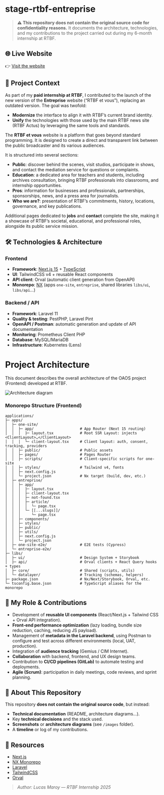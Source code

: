 # stage-rtbf-entreprise

> **⚠️ This repository does not contain the original source code for confidentiality reasons.**
> It documents the architecture, technologies, and my contributions to the project carried out during my 6-month internship at RTBF.

## 🌐 Live Website

👉 [Visit the website](https://www.rtbf.be/et-vous)

## 📝 Project Context

As part of my **paid internship at RTBF**, I contributed to the launch of the new version of the **Entreprise** website (“RTBF et vous”), replacing an outdated version.
The goal was twofold:

* **Modernize** the interface to align it with RTBF’s current brand identity.
* **Unify** the technologies with those used by the main RTBF news site (RTBF Actus) by leveraging the same tools and standards.

The **RTBF et vous** website is a platform that goes beyond standard programming. It is designed to create a direct and transparent link between the public broadcaster and its various audiences.

It is structured into several sections:

* **Public**: discover behind the scenes, visit studios, participate in shows, and contact the mediation service for questions or complaints.
* **Education**: a dedicated area for teachers and students, including archives consultation, bringing RTBF professionals into classrooms, and internship opportunities.
* **Pros**: information for businesses and professionals, partnerships, sponsorships, news, and a press area for journalists.
* **Who we are?**: presentation of RTBF’s commitments, history, locations, governance, and key publications.

Additional pages dedicated to **jobs** and **contact** complete the site, making it a showcase of RTBF’s societal, educational, and professional roles, alongside its public service mission.

## 🛠️ Technologies & Architecture

### Frontend

* **Framework**: [Next.js 15](https://nextjs.org/) + [TypeScript](https://www.typescriptlang.org/)
* **UI**: TailwindCSS v4 + reusable React components
* **API client**: Orval (automatic client generation from OpenAPI)
* **Monorepo**: [NX](https://nx.dev/) (apps `one-site`, `entreprise`, shared libraries `libs/ui`, `libs/api`…)

### Backend / API

* **Framework**: Laravel 11
* **Quality & testing**: PestPHP, Laravel Pint
* **OpenAPI / Postman**: automatic generation and update of API documentation
* **Monitoring**: Prometheus Client PHP
* **Database**: MySQL/MariaDB
* **Infrastructure**: Kubernetes (Lens)

# Project Architecture

This document describes the overall architecture of the OAOS project (Frontend) developed at RTBF.

![Architecture diagram](https://mermaid.ink/img/pako\:eNqFVdty2jAQ_RWNnpIpGLAxFz90JoG-ddI25KkhD8JeHAUjeSQ5hWbyQfmO_lhXvnAxhvgFJJ9zdrVnV36joYyABjRWLH0mD9O5IPjcPM4pS9OEh8xwKXRnTp9Iu_2V3BYv8o0Smu9PcD_hi5P9Ke6nLFyxGJwXLQW50qHiqdHkbtO5g41pETChc12jfUOa0aEUSx47C6YrMks4LjR5mBWMgqOzRZG-zazYss9tkXEPtaSAtuYG9ukdAFwEgDAKUsV1M8Q70GiDCx1yNdmmCrS-boL3jxTPEUBEJyeoghxI9spjsKL0qHSTpuReZgZULXoFXdiqZwu0r9MMCHNbYtCo9tP-XtaLEF76dkYQLMJsk1zxgfHkDxcRee2fEVwiXKD7Tmnxi27GxTZPJV8gNGUHTPgiAWyey2U8cBxLNqeH0qyqp22MhG3x4I7RG3L1Pf9PFAu5ADKb3deT3zFtx4QJR4vbDQLFm8sJ7rvjIIBb9mPl9HH46q01N5TrFE8oTvyoQOHej2ZAdK5FKoB1NDM8OSfwmYUVrm7hJ74dDGLdOZdV9Tl2rhZ3h2p06RzYTriQpr2UmYguAe1sM2V4mNSvij3GR8zjo-M4Osli_fR0Auzv1Fg5iU0h_Z1eI6qpgPYO3mtMirvZlivjOJhT0DwWZLbVBtbkC5kZqbYLKVfHnV7S3LwNLW-SV1GTH-qVJci7BxYa8isDtW1kenmLKshvF2VY_O9DB6S8QVokb6tGoi1uxAxDv0DZmwSHccVFfDRMtIVfKx7RwKgMWnQNas3skr5ZCH44nmENcxoQq6VWtofekZMy8VvKdUVTMoufabBkicZVlmJYmHKGZdxDMBioCXaEoUHP87u5CA3e6IYGbc_zne5gPB66va476A1HLbqlgTscOP1h3_dHuOmP-v57i_7Nw_acwcjzB-PhaDT23FG3673_B7YnI5c)

### Monorepo Structure (Frontend)

```text
applications/
├─ apps/
│  ├─ one-site/
│  │  ├─ app/                     # App Router (Next 15 routing)
│  │  │  ├─ layout.tsx            # Root SSR Layout: injects <ClientLayout>…</ClientLayout>
│  │  │  └─ client-layout.tsx     # Client layout: auth, consent, tracking, providers
│  │  ├─ public/                  # Public assets
│  │  ├─ pages/                   # Pages Router
│  │  ├─ scripts/                 # Client-specific scripts for one-site
│  │  ├─ styles/                  # Tailwind v4, fonts
│  │  ├─ next.config.js
│  │  └─ project.json             # Nx target (build, dev, etc.)
│  ├─ entreprise/
│  │  ├─ app/
│  │  │  ├─ layout.tsx
│  │  │  ├─ client-layout.tsx
│  │  │  ├─ not-found.tsx
│  │  │  ├─ article/
│  │  │  │  └─ page.tsx
│  │  │  └─ [[...slugs]]/
│  │  │     └─ page.tsx
│  │  ├─ components/
│  │  ├─ styles/
│  │  ├─ public/
│  │  ├─ utils/
│  │  ├─ next.config.js
│  │  └─ project.json
│  ├─ one-site-e2e/               # E2E tests (Cypress)
│  └─ entreprise-e2e/
├─ libs/
│  ├─ ui/                         # Design System + Storybook
│  ├─ api/                        # Orval clients + React Query hooks + types
│  ├─ core/                       # Shared (scripts, utils)
│  └─ datalayer/                  # Tracking (schemas, helpers)
├─ package.json                   # Nx/Next/Storybook, Orval, etc.
└─ tsconfig.base.json             # TypeScript aliases for the monorepo
```

## 🚀 My Role & Contributions

* Development of **reusable UI components** (React/Next.js + Tailwind CSS + Orval API integration).
* **Front-end performance optimization** (lazy loading, bundle size reduction, caching, reducing JS payload).
* Management of **metadata in the Laravel backend**, using Postman to configure and test across different environments (local, UAT, production).
* Integration of **audience tracking** (Gemius / CIM Internet).
* **Collaboration** with backend, frontend, and UX design teams.
* Contribution to **CI/CD pipelines (GitLab)** to automate testing and deployments.
* **Agile (Scrum)**: participation in daily meetings, code reviews, and sprint planning.

## 📂 About This Repository

This repository **does not contain the original source code**, but instead:

* **Technical documentation** (README, architecture diagrams…).
* Key **technical decisions** and the stack used.
* **Screenshots** or **architecture diagrams** (see `/images` folder).
* A **timeline** or log of my contributions.

## 🔗 Resources

* [Next.js](https://nextjs.org/)
* [NX Monorepo](https://nx.dev/)
* [Laravel](https://laravel.com/)
* [TailwindCSS](https://tailwindcss.com/)
* [Orval](https://orval.dev/)

> *Author: Lucas Maroy — RTBF Internship 2025*
